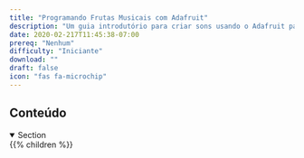 ```yaml
---
title: "Programando Frutas Musicais com Adafruit"
description: "Um guia introdutório para criar sons usando o Adafruit para aprender sobre hardware"
date: 2020-02-217T11:45:38-07:00
prereq: "Nenhum"
difficulty: "Iniciante"
download: ""
draft: false
icon: "fas fa-microchip"
---
```


## Conteúdo

<details open>
<summary>Section</summary>
{{% children %}}
</details>
